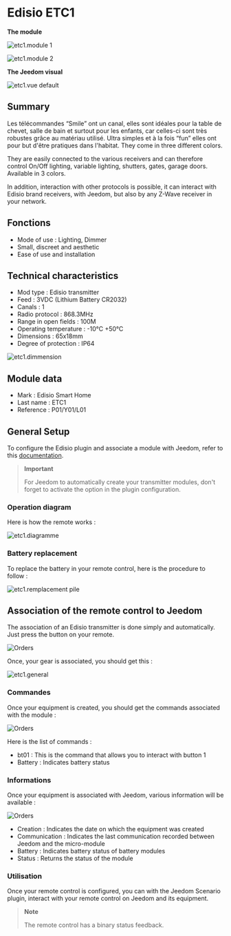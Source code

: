 # Edisio ETC1

**The module**

![etc1.module 1](images/etc1/etc1.module-1.jpg)

![etc1.module 2](images/etc1/etc1.module-2.png)

**The Jeedom visual**

![etc1.vue default](images/etc1/etc1.vue-default.jpg)

## Summary 

Les télécommandes “Smile” ont un canal, elles sont idéales pour la table de chevet, salle de bain et surtout pour les enfants, car celles-ci sont très robustes grâce au matériau utilisé. Ultra simples et à la fois “fun” elles ont pour but d'être pratiques dans l'habitat. They come in three different colors.

They are easily connected to the various receivers and can therefore control On/Off lighting, variable lighting, shutters, gates, garage doors. Available in 3 colors.

In addition, interaction with other protocols is possible, it can interact with Edisio brand receivers, with Jeedom, but also by any Z-Wave receiver in your network.

## Fonctions

-   Mode of use : Lighting, Dimmer
-   Small, discreet and aesthetic
-   Ease of use and installation

## Technical characteristics

-   Mod type : Edisio transmitter
-   Feed : 3VDC (Lithium Battery CR2032)
-   Canals : 1
-   Radio protocol : 868.3MHz
-   Range in open fields : 100M
-   Operating temperature : -10°C +50°C
-   Dimensions : 65x18mm
-   Degree of protection : IP64

![etc1.dimmension](images/etc1/etc1.dimmension.png)

## Module data

-   Mark : Edisio Smart Home
-   Last name : ETC1
-   Reference : P01/Y01/L01

## General Setup

To configure the Edisio plugin and associate a module with Jeedom, refer to this [documentation](https://doc.jeedom.com/en_US/plugins/automation%20protocol/edisio/).

> **Important**
>
> For Jeedom to automatically create your transmitter modules, don't forget to activate the option in the plugin configuration.

### Operation diagram

Here is how the remote works :

![etc1.diagramme](images/etc1/etc1.diagramme.jpg)

### Battery replacement

To replace the battery in your remote control, here is the procedure to follow :

![etc1.remplacement pile](images/etc1/etc1.remplacement-pile.jpg)

## Association of the remote control to Jeedom

The association of an Edisio transmitter is done simply and automatically. Just press the button on your remote.

![Orders](images/etc1/etc1.touche-c.jpg)

Once, your gear is associated, you should get this :

![etc1.general](images/etc1/etc1.general.jpg)

### Commandes

Once your equipment is created, you should get the commands associated with the module :

![Orders](images/etc1/etc1.commandes.jpg)

Here is the list of commands :

-   bt01 : This is the command that allows you to interact with button 1
-   Battery : Indicates battery status

### Informations

Once your equipment is associated with Jeedom, various information will be available :

![Orders](images/etc1/etc1.informations.jpg)

-   Creation : Indicates the date on which the equipment was created
-   Communication : Indicates the last communication recorded between Jeedom and the micro-module
-   Battery : Indicates battery status of battery modules
-   Status : Returns the status of the module

### Utilisation

Once your remote control is configured, you can with the Jeedom Scenario plugin, interact with your remote control on Jeedom and its equipment.

> **Note**
>
> The remote control has a binary status feedback.
